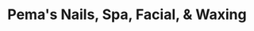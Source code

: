 ---
title: "Pema's Nails, Spa, Facial, & Waxing"
url: /chehalis/pemas-nails-spa-facial-und-waxing/
shop: Kosmetik
---